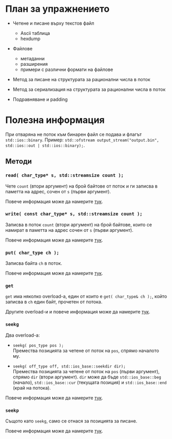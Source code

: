 # План за упражнението
- Четене и писане върху текстов файл
  - Ascii таблица
  - hexdump

- Файлове
  - метаданни
  - разширения
  - примери с различни формати на файлове

- Метод за писане на структурата за рационални числа в поток

- Метод за сериализация на структурата за рационални числа в поток

- Подравняване и padding

# Полезна информация

При отваряна не поток към бинарен файл се подава и флагът `std::ios::binary`. Пример: `std::ofstream output_stream("output.bin", std::ios::out | std::ios::binary);`.

## Методи

### `read( char_type* s, std::streamsize count );`

Чете `count` (втори аргумент) на брой байтове от поток и ги записва в паметта на адрес, сочен от `s` (първи аргумент).

Повече информация може да намерите [тук](https://en.cppreference.com/w/cpp/io/basic_istream/read).

### `write( const char_type* s, std::streamsize count );`

Записва в поток `count` (втори аргумент) на брой байтове, които се намират в паметта на адрес сочен от `s` (първи аргумент).

Повече информация може да намерите [тук](https://en.cppreference.com/w/cpp/io/basic_ostream/write).

### `put( char_type ch );`

Записва байта `ch` в поток.

Повече информация може да намерите [тук](https://en.cppreference.com/w/cpp/io/basic_ostream/put).

### `get`

`get` има няколко overload-а, един от които е `get( char_type& ch );`, който записва в `ch` един байт, прочетен от потока.

Другите overload-и и повече информация може да намерите [тук](https://en.cppreference.com/w/cpp/io/basic_istream/get).

### `seekg`

Два overload-a:

- `seekg( pos_type pos );`  
Премества позицията за четене от поток на `pos`, спрямо началото му.

- `seekg( off_type off, std::ios_base::seekdir dir);`  
Премества позицията за четене от поток на `pos` (първи аргумент), спрямо `dir` (втори аргумент). `dir` може да бъде `std::ios_base::beg` (начало), `std::ios_base::cur` (текущата позиция) и `std::ios_base::end` (край на потока).

Повече информация може да намерите [тук](https://en.cppreference.com/w/cpp/io/basic_istream/seekg).

### `seekp`

Същото като `seekg`, само се отнася за позицията за писане.

Повече информация може да намерите [тук](https://en.cppreference.com/w/cpp/io/basic_ostream/seekp).